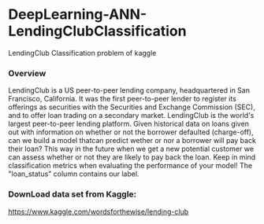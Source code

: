 # DeepLearning-ANN-LendingClubClassification
LendingClub Classification problem of kaggle


### Overview
LendingClub is a US peer-to-peer lending company, headquartered in San Francisco, California. 
It was the first peer-to-peer lender to register its offerings as securities with the 
Securities and Exchange Commission (SEC), and to offer loan trading on a secondary market. 
LendingClub is the world's largest peer-to-peer lending platform.
Given historical data on loans given out with information on whether or not the borrower defaulted (charge-off),
can we build a model thatcan predict wether or nor a borrower will pay back their loan? 
This way in the future when we get a new potential customer we can assess whether or not they are
likely to pay back the loan. Keep in mind classification metrics when evaluating the performance of your model!
The "loan_status" column contains our label.


### DownLoad data set from Kaggle:
https://www.kaggle.com/wordsforthewise/lending-club
